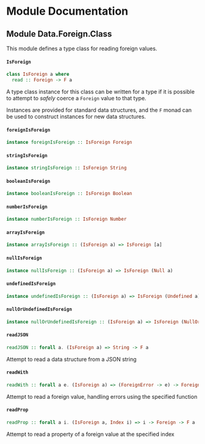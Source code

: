 # Module Documentation

## Module Data.Foreign.Class


This module defines a type class for reading foreign values.

#### `IsForeign`

``` purescript
class IsForeign a where
  read :: Foreign -> F a
```

A type class instance for this class can be written for a type if it
is possible to attempt to _safely_ coerce a `Foreign` value to that
type.

Instances are provided for standard data structures, and the `F` monad
can be used to construct instances for new data structures.

#### `foreignIsForeign`

``` purescript
instance foreignIsForeign :: IsForeign Foreign
```


#### `stringIsForeign`

``` purescript
instance stringIsForeign :: IsForeign String
```


#### `booleanIsForeign`

``` purescript
instance booleanIsForeign :: IsForeign Boolean
```


#### `numberIsForeign`

``` purescript
instance numberIsForeign :: IsForeign Number
```


#### `arrayIsForeign`

``` purescript
instance arrayIsForeign :: (IsForeign a) => IsForeign [a]
```


#### `nullIsForeign`

``` purescript
instance nullIsForeign :: (IsForeign a) => IsForeign (Null a)
```


#### `undefinedIsForeign`

``` purescript
instance undefinedIsForeign :: (IsForeign a) => IsForeign (Undefined a)
```


#### `nullOrUndefinedIsForeign`

``` purescript
instance nullOrUndefinedIsForeign :: (IsForeign a) => IsForeign (NullOrUndefined a)
```


#### `readJSON`

``` purescript
readJSON :: forall a. (IsForeign a) => String -> F a
```

Attempt to read a data structure from a JSON string

#### `readWith`

``` purescript
readWith :: forall a e. (IsForeign a) => (ForeignError -> e) -> Foreign -> Either e a
```

Attempt to read a foreign value, handling errors using the specified function

#### `readProp`

``` purescript
readProp :: forall a i. (IsForeign a, Index i) => i -> Foreign -> F a
```

Attempt to read a property of a foreign value at the specified index



